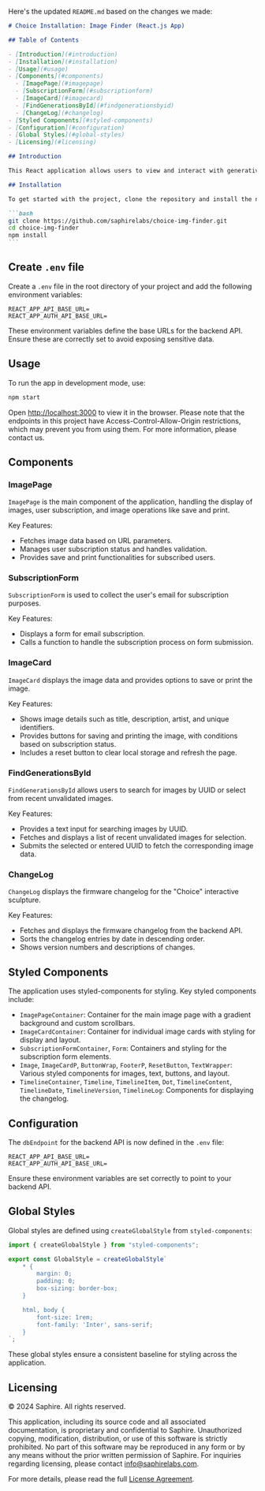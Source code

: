 Here's the updated `README.md` based on the changes we made:

````markdown
# Choice Installation: Image Finder (React.js App)

## Table of Contents

- [Introduction](#introduction)
- [Installation](#installation)
- [Usage](#usage)
- [Components](#components)
  - [ImagePage](#imagepage)
  - [SubscriptionForm](#subscriptionform)
  - [ImageCard](#imagecard)
  - [FindGenerationsById](#findgenerationsbyid)
  - [ChangeLog](#changelog)
- [Styled Components](#styled-components)
- [Configuration](#configuration)
- [Global Styles](#global-styles)
- [Licensing](#licensing)

## Introduction

This React application allows users to view and interact with generative images created by the "Choice" interactive sculpture. Users can save and print images after subscribing. In the future, this functionality can be enhanced to enable minting (on-chain) the generative images as NFTs on the Ethereum blockchain using web3 wallets. The app fetches image data from a backend endpoint and provides a seamless user experience with various functionalities such as subscription, validation, and image operations.

## Installation

To get started with the project, clone the repository and install the necessary dependencies:

```bash
git clone https://github.com/saphirelabs/choice-img-finder.git
cd choice-img-finder
npm install
```
````

## Create `.env` file

Create a `.env` file in the root directory of your project and add the following environment variables:

```env
REACT_APP_API_BASE_URL=
REACT_APP_AUTH_API_BASE_URL=
```

These environment variables define the base URLs for the backend API. Ensure these are correctly set to avoid exposing sensitive data.

## Usage

To run the app in development mode, use:

```bash
npm start
```

Open [http://localhost:3000](http://localhost:3000) to view it in the browser. Please note that the endpoints in this project have Access-Control-Allow-Origin restrictions, which may prevent you from using them. For more information, please contact us.

## Components

### ImagePage

`ImagePage` is the main component of the application, handling the display of images, user subscription, and image operations like save and print.

Key Features:

- Fetches image data based on URL parameters.
- Manages user subscription status and handles validation.
- Provides save and print functionalities for subscribed users.

### SubscriptionForm

`SubscriptionForm` is used to collect the user's email for subscription purposes.

Key Features:

- Displays a form for email subscription.
- Calls a function to handle the subscription process on form submission.

### ImageCard

`ImageCard` displays the image data and provides options to save or print the image.

Key Features:

- Shows image details such as title, description, artist, and unique identifiers.
- Provides buttons for saving and printing the image, with conditions based on subscription status.
- Includes a reset button to clear local storage and refresh the page.

### FindGenerationsById

`FindGenerationsById` allows users to search for images by UUID or select from recent unvalidated images.

Key Features:

- Provides a text input for searching images by UUID.
- Fetches and displays a list of recent unvalidated images for selection.
- Submits the selected or entered UUID to fetch the corresponding image data.

### ChangeLog

`ChangeLog` displays the firmware changelog for the "Choice" interactive sculpture.

Key Features:

- Fetches and displays the firmware changelog from the backend API.
- Sorts the changelog entries by date in descending order.
- Shows version numbers and descriptions of changes.

## Styled Components

The application uses styled-components for styling. Key styled components include:

- `ImagePageContainer`: Container for the main image page with a gradient background and custom scrollbars.
- `ImageCardContainer`: Container for individual image cards with styling for display and layout.
- `SubscriptionFormContainer`, `Form`: Containers and styling for the subscription form elements.
- `Image`, `ImageCardP`, `ButtonWrap`, `FooterP`, `ResetButton`, `TextWrapper`: Various styled components for images, text, buttons, and layout.
- `TimelineContainer`, `Timeline`, `TimelineItem`, `Dot`, `TimelineContent`, `TimelineDate`, `TimelineVersion`, `TimelineLog`: Components for displaying the changelog.

## Configuration

The `dbEndpoint` for the backend API is now defined in the `.env` file:

```env
REACT_APP_API_BASE_URL=
REACT_APP_AUTH_API_BASE_URL=
```

Ensure these environment variables are set correctly to point to your backend API.

## Global Styles

Global styles are defined using `createGlobalStyle` from `styled-components`:

```javascript
import { createGlobalStyle } from "styled-components";

export const GlobalStyle = createGlobalStyle`
    * {
        margin: 0;
        padding: 0;
        box-sizing: border-box;
    }

    html, body {
        font-size: 1rem;
        font-family: 'Inter', sans-serif;
    }
`;
```

These global styles ensure a consistent baseline for styling across the application.

## Licensing

© 2024 Saphire. All rights reserved.

This application, including its source code and all associated documentation, is proprietary and confidential to Saphire. Unauthorized copying, modification, distribution, or use of this software is strictly prohibited. No part of this software may be reproduced in any form or by any means without the prior written permission of Saphire. For inquiries regarding licensing, please contact info@saphirelabs.com.

For more details, please read the full [License Agreement](./LICENSE).
